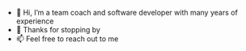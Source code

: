 - 👋 Hi, I’m a team coach and software developer with many years of experience
- 🙏 Thanks for stopping by
- 📫 Feel free to reach out to me

<!---
rjedinger/rjedinger is a ✨ special ✨ repository because its `README.md` (this file) appears on your GitHub profile.
You can click the Preview link to take a look at your changes.
--->
